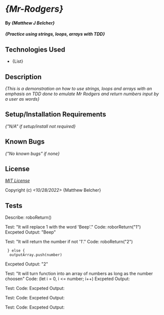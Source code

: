 # _{Mr-Rodgers}_

#### By _**{Matthew J Belcher}**_

#### _{Practice using strings, loops, arrays with TDD}_

## Technologies Used

* {List}

## Description

_{This is a demonstration on how to use strings, loops and arrays with an emphasis on TDD done to emulate Mr Rodgers and return numbers input by a user as words}_

## Setup/Installation Requirements

_{"N/A" if setup/install not required}_

## Known Bugs

_{"No known bugs" if none}_

## License

_[MIT License](https://opensource.org/licenses/MIT)_

Copyright (c) _<10/28/2022>_ {Matthew Belcher}

## Tests

Describe: roboReturn()

Test: "It will replace 1 with the word 'Beep'."
Code: roborReturn("1")
Excpeted Output: "Beep"

Test: "It will return the number if not '1'."
Code:
  roboReturn("2")
  
     } else { 
      outputArray.push(number)
    
Excpeted Output: "2"

<!-- Tests omitted because unessasary
Test: "It will replace the number 1 within multi-digit numbers with the word 'Beep'."
Code: roboReturn("103")
Excpeted Output: "Beep03"

Test: "It will replace the number 1 within numerous numbers with 'Beep'."
Code: roboReturn("1, 11, 101")
Excpeted Output: "Beep, BeepBeep, Beep0Beep," -->

Test: "It will turn function into an array of numbers as long as the number choosen"
Code: (let i = 0, i <= number; i++)
Excpeted Output:

Test:
Code:
Excpeted Output:

Test:
Code:
Excpeted Output:

Test:
Code:
Excpeted Output: